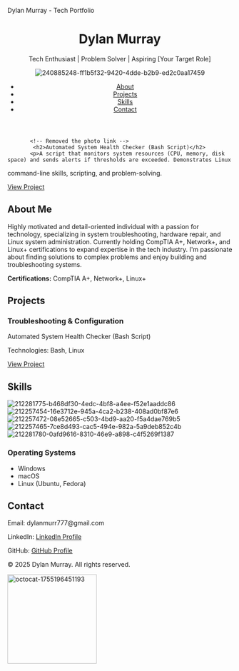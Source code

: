 <!DOCTYPE html>
<html lang="en">
<head>
   <meta charset="UTF-8">
   <meta name="viewport" content="width=device-width, initial-scale=1.0">
  

   
   Dylan Murray - Tech Portfolio
   <link rel="stylesheet" href="css/style.css">
   <link rel="preconnect" href="https://fonts.googleapis.com">
   <link rel="preconnect" href="https://fonts.gstatic.com" crossorigin>
   <link href="https://fonts.googleapis.com/css2?family=Roboto:wght@400;500;700&display=swap" rel="stylesheet">
</head>
<body>
   <header>
       <div class="container">
            <h1>Dylan Murray</h1>
           <p class="tagline">Tech Enthusiast | Problem Solver | Aspiring [Your Target Role]</p>
           <nav>
             
   ![240885248-ff1b5f32-9420-4dde-b2b9-ed2c0aa17459](https://github.com/user-attachments/assets/2446a38e-f371-401a-b466-213b40a87371)

 <ul>
                    <li><a href="#about">About</a></li>
                    <li><a href="#projects">Projects</a></li>
                    <li><a href="#skills">Skills</a></li>
                    <li><a href="#contact">Contact</a></li>
                </ul>
           </nav>
        </div>
   </header>
   <section id="hero">
       <div class="container">

           <!-- Removed the photo link -->
            <h2>Automated System Health Checker (Bash Script)</h2>
           <p>A script that monitors system resources (CPU, memory, disk space) and sends alerts if thresholds are exceeded. Demonstrates Linux
command-line skills, scripting, and problem-solving.</p>
           <a href="#" class="button">View Project</a>
        </div>
   </section>
   <section id="about">
       <div class="container">
            <h2>About Me</h2>
           <p>Highly motivated and detail-oriented individual with a passion for technology, specializing in system troubleshooting, hardware repair,
and Linux system administration. Currently holding CompTIA A+, Network+, and Linux+ certifications to expand expertise in the tech industry. I'm
passionate about finding solutions to complex problems and enjoy building and troubleshooting systems.</p>
           <p><strong>Certifications:</strong> CompTIA A+, Network+, Linux+</p>
        </div>
   </section>
   <section id="projects">
       <div class="container">
            <h2>Projects</h2>
           <div class="project-grid">
               <div class="project">
                    <h3>Troubleshooting & Configuration</h3>
                   <p>Automated System Health Checker (Bash Script)</p>
                   <p>Technologies: Bash, Linux</p>
                   <a href="#">View Project</a>
                </div>
               <!-- Add more projects here -->
            </div>
        </div>
   </section>
   <section id="skills">

              
   <div class="container">
            <h2>Skills</h2>
           <div class="skill-grid">
               <div class="skill">
                  
 ![212281775-b468df30-4edc-4bf8-a4ee-f52e1aaddc86](https://github.com/user-attachments/assets/d1780b6c-2c92-4aad-ab4c-b22a52e3bd4b) ![212257454-16e3712e-945a-4ca2-b238-408ad0bf87e6](https://github.com/user-attachments/assets/911cc9e3-6237-46b1-8094-3e27af6b80de)![212257472-08e52665-c503-4bd9-aa20-f5a4dae769b5](https://github.com/user-attachments/assets/14826f86-110d-49ea-b20f-5831de34fe4a)![212257465-7ce8d493-cac5-494e-982a-5a9deb852c4b](https://github.com/user-attachments/assets/3c574f30-8fba-45f1-a182-45d2298d4e50)![212281780-0afd9616-8310-46e9-a898-c4f5269f1387](https://github.com/user-attachments/assets/a0bab174-27ca-4fbf-a990-52313cd30987)




                   
                    
<h3>Operating Systems</h3>
                    <ul>
                        <li>Windows</li>
                        <li>macOS</li>
                        <li>Linux (Ubuntu, Fedora)</li>
                    </ul>
                </div>
               <!-- Add more skills here -->
            </div>
        </div>
   </section>
   <section id="contact">
       <div class="container">
            <h2>Contact</h2>
           <p>Email: dylanmurr777@gmail.com</p>
           <p>LinkedIn: <a href="#">LinkedIn Profile</a></p>
           <p>GitHub: <a href="#">GitHub Profile</a></p>
        </div>
   </section>
    <footer>
       <div class="container">
           <p>&copy; 2025 Dylan Murray. All rights reserved.</p><img width="200" height="200" alt="octocat-1755196451193" src="https://github.com/user-attachments/assets/943f4c16-ad90-44eb-b1d2-6857fec9883b" />

 </div>
    </footer>
</body>
</html>
